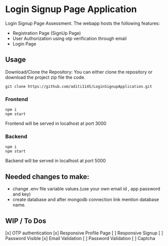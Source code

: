 # Login Signup Page Application

Login Signup Page Assessment. The webapp hosts the following features:
- Registration Page (SignUp Page)
- User Authorization using otp verification through email 
- Login Page

## Usage
Download/Clone the Repository: You can either clone the repository or download the project zip file the code.
```
git clone https://github.com/aditi1145/LoginSignupApplication.git
```

### Frontend
```
npm i
npm start
```
Frontend will be served in localhost at port 3000 
### Backend
```
npm i
npm start
```
Backend will be served in localhost at port 5000 

## Needed changes to make:
- change .env file variable values.(use your own email id , app password and key)
- create database and after mongodb connection link mention database name.
## WIP / To Dos
[x] OTP authentication
[x] Responsive Profile Page
[ ] Responsive Signup
[ ] Password Visible
[x] Email Validation
[ ] Password Validation
[ ] Captcha
  
